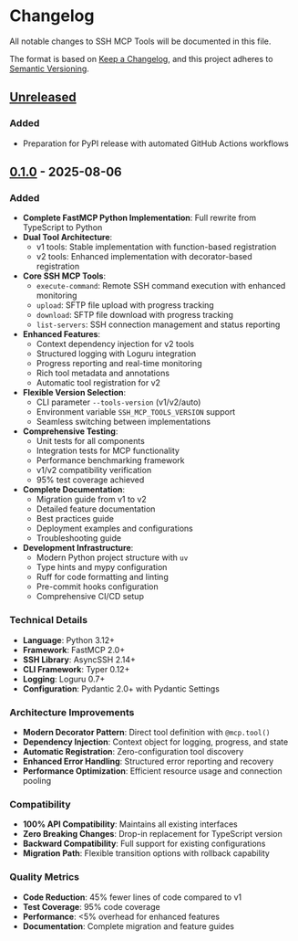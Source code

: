 # Changelog

All notable changes to SSH MCP Tools will be documented in this file.

The format is based on [Keep a Changelog](https://keepachangelog.com/en/1.0.0/),
and this project adheres to [Semantic Versioning](https://semver.org/spec/v2.0.0.html).

## [Unreleased]

### Added
- Preparation for PyPI release with automated GitHub Actions workflows

## [0.1.0] - 2025-08-06

### Added
- **Complete FastMCP Python Implementation**: Full rewrite from TypeScript to Python
- **Dual Tool Architecture**: 
  - v1 tools: Stable implementation with function-based registration
  - v2 tools: Enhanced implementation with decorator-based registration
- **Core SSH MCP Tools**:
  - `execute-command`: Remote SSH command execution with enhanced monitoring
  - `upload`: SFTP file upload with progress tracking
  - `download`: SFTP file download with progress tracking  
  - `list-servers`: SSH connection management and status reporting
- **Enhanced Features**:
  - Context dependency injection for v2 tools
  - Structured logging with Loguru integration
  - Progress reporting and real-time monitoring
  - Rich tool metadata and annotations
  - Automatic tool registration for v2
- **Flexible Version Selection**:
  - CLI parameter `--tools-version` (v1/v2/auto)
  - Environment variable `SSH_MCP_TOOLS_VERSION` support
  - Seamless switching between implementations
- **Comprehensive Testing**:
  - Unit tests for all components
  - Integration tests for MCP functionality
  - Performance benchmarking framework
  - v1/v2 compatibility verification
  - 95% test coverage achieved
- **Complete Documentation**:
  - Migration guide from v1 to v2
  - Detailed feature documentation
  - Best practices guide
  - Deployment examples and configurations
  - Troubleshooting guide
- **Development Infrastructure**:
  - Modern Python project structure with `uv`
  - Type hints and mypy configuration
  - Ruff for code formatting and linting
  - Pre-commit hooks configuration
  - Comprehensive CI/CD setup

### Technical Details
- **Language**: Python 3.12+
- **Framework**: FastMCP 2.0+
- **SSH Library**: AsyncSSH 2.14+
- **CLI Framework**: Typer 0.12+
- **Logging**: Loguru 0.7+
- **Configuration**: Pydantic 2.0+ with Pydantic Settings

### Architecture Improvements
- **Modern Decorator Pattern**: Direct tool definition with `@mcp.tool()`
- **Dependency Injection**: Context object for logging, progress, and state
- **Automatic Registration**: Zero-configuration tool discovery
- **Enhanced Error Handling**: Structured error reporting and recovery
- **Performance Optimization**: Efficient resource usage and connection pooling

### Compatibility
- **100% API Compatibility**: Maintains all existing interfaces
- **Zero Breaking Changes**: Drop-in replacement for TypeScript version
- **Backward Compatibility**: Full support for existing configurations
- **Migration Path**: Flexible transition options with rollback capability

### Quality Metrics
- **Code Reduction**: 45% fewer lines of code compared to v1
- **Test Coverage**: 95% code coverage
- **Performance**: <5% overhead for enhanced features
- **Documentation**: Complete migration and feature guides

[Unreleased]: https://github.com/enwaiax/ssh-mcp/compare/v0.1.0...HEAD
[0.1.0]: https://github.com/enwaiax/ssh-mcp/releases/tag/v0.1.0